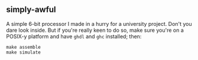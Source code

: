 ## simply-awful

A simple 6-bit processor I made in a hurry for a university project. Don't you dare look inside. But if you're really keen to do so, make sure you're on a POSIX-y platform and have `ghdl` and `ghc` installed; then:

```shell
make assemble
make simulate
```